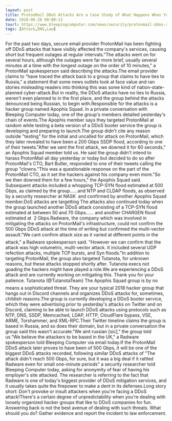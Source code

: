 ```yaml
---
layout: post
title: ProtonMail DDoS Attacks Are a Case Study of What Happens When You Mock Attackers
date: 2018-06-28 00:00:13
tourl: https://www.bleepingcomputer.com/news/security/protonmail-ddos-attacks-are-a-case-study-of-what-happens-when-you-mock-attackers/
tags: [Attack,DNS,Law]
---
```

For the past two days, secure email provider ProtonMail has been fighting off DDoS attacks that have visibly affected the company's services, causing short but frequent outages at regular intervals."The attacks went on for several hours, although the outages were far more brief, usually several minutes at a time with the longest outage on the order of 10 minutes," a ProtonMail spokesperson said describing the attacks.The email provider claims to "have traced the attack back to a group that claims to have ties to Russia," a statement that some news outlets took at face value and ran stories misleading readers into thinking this was some kind of nation-state-planned cyber-attack.But in reality, the DDoS attacks have no ties to Russia, weren't even planned to in the first place, and the group behind the attacks denounced being Russian, to begin with.Responsible for the attacks is a hacker group named Apophis Squad. In a private conversation with Bleeping Computer today, one of the group's members detailed yesterday's chain of events.The Apophis member says they targeted ProtonMail at random while testing a beta version of a DDoS booter service the group is developing and preparing to launch.The group didn't cite any reason outside "testing" for the initial and uncalled for attack on ProtonMail, which they later revealed to have been a 200 Gbps SSDP flood, according to one of their tweets."After we sent the first attack, we downed it for 60 seconds," an Apophis Squad member told us. He said the group didn't intend to harass ProtonMail all day yesterday or today but decided to do so after ProtonMail's CTO, Bart Butler, responded to one of their tweets calling the group "clowns."This was a questionable response on the part of the ProtonMail CTO, as it set the hackers against his company even more."So we then downed them for a few hours," the Apophis Squad said. Subsequent attacks included a whopping TCP-SYN flood estimated at 500 Gbps, as claimed by the group......and NTP and CLDAP floods, as observed by a security researcher at NASK  and confirmed by another Apophis Squad member.DoS attacks are targetting The attacks also continued today when the group launched another DDoS attack consisting of a TCP-SYN flood estimated at between 50 and 70 Gbps...... and another CHARGEN flood estimated at  2 Gbps.Radware, the company which was involved in mitigating the attacks on ProtonMail's infrastructure, could not confirm the 500 Gbps DDoS attack at the time of writing but confirmed the multi-vector assault."We cant confirm attack size as it varied at different points in the attack," a Radware spokesperson said. "However we can confirm that the attack was high volumetric, multi-vector attack. It included several UDP refection attacks, multiple TCP bursts, and Syn floods."In addition to targeting ProtonMail, the group also targeted Tutanota, for unknown reasons, but these attacks stopped shortly after. Tutanota execs not goading the hackers might have played a role.We are experiencing a DDoS attack and are currently working on mitigating this. Thank you for your patience. Tutanota (@TutanotaTeam) The Apophis Squad group is by no means a sophisticated threat. They are your typical 2018 hacker group that hangs out in Discord channels and organizes DDoS attacks for, sometimes, childish reasons.The group is currently developing a DDoS booter service, which they were advertising prior to yesterday's attacks on Twitter and on Discord, claiming to be able to launch DDoS attacks using protocols such as NTP, DNS, SSDP, Memcached, LDAP, HTTP, CloudFlare bypass, VSE, ARME, Torshammer, and XML-RPC.Their Twitter timeline claims the group is based in Russia, and so does their domain, but in a private conversation the group said this wasn't accurate."We aint russian [sic]," the group told us."We believe the attackers to be based in the UK," a Radware spokesperson told Bleeping Computer via email today.If the ProtonMail DDoS attack later proves to have been of 500 Gbps, it will be one of the biggest DDoS attacks recorded, following similar DDoS attacks of "The attack didn't reach 500 Gbps, for sure, but it was a big deal if it rattled Radware even for small one-minute periods" a security researcher told Bleeping Computer today, asking for anonymity of fear of having his employer's site attacked. The researcher is referring to the fact that Radware is one of today's biggest provider of DDoS mitigation services, and it usually takes quite the firepower to make a dent in its defenses.Long story short: Don't provoke or insult attackers when you're facing a DDoS attack!There's a certain degree of unpredictability when you're dealing with loosely organized hacker groups that like to DDoS companies for fun. Answering back is not the best avenue of dealing with such threats. What should you do? Gather evidence and report the incident to law enforcement.